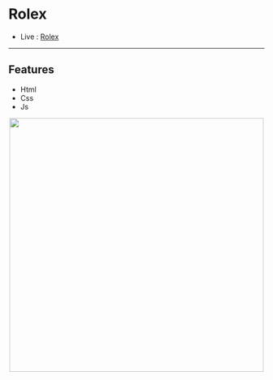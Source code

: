 # Rolex

- Live :  [ Rolex ](https://yosefhassouna2001.github.io/Rolex/)
-------

## Features

- Html
- Css
- Js

<p align="center">
  <a href="https://yosefhassouna2001.github.io/Rolex/" target="_blank">
    <img src="assets/img/Rolex.jpeg" width="500">
  </a>
</p>
